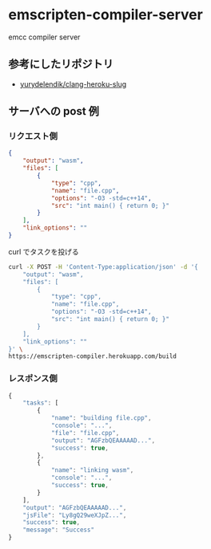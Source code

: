 # emscripten-compiler-server

emcc compiler server

## 参考にしたリポジトリ

- [yurydelendik/clang-heroku-slug](https://github.com/yurydelendik/clang-heroku-slug)

## サーバへの post 例

### リクエスト側

```json
{
    "output": "wasm",
    "files": [
        {
            "type": "cpp",
            "name": "file.cpp",
            "options": "-O3 -std=c++14",
            "src": "int main() { return 0; }"
        }
    ],
    "link_options": ""
}
```

curl でタスクを投げる

```bash
curl -X POST -H 'Content-Type:application/json' -d '{
    "output": "wasm",
    "files": [
        {
            "type": "cpp",
            "name": "file.cpp",
            "options": "-O3 -std=c++14",
            "src": "int main() { return 0; }"
        }
    ],
    "link_options": ""
}' \
https://emscripten-compiler.herokuapp.com/build
```

### レスポンス側

```js
{
    "tasks": [
        {
            "name": "building file.cpp",
            "console": "...",
            "file": "file.cpp",
            "output": "AGFzbQEAAAAAD...",
            "success": true,
        },
        {
            "name": "linking wasm",
            "console": "...",
            "success": true,
        }
    ],
    "output": "AGFzbQEAAAAAD...",
    "jsFile": "Ly8gQ29weXJpZ...",
    "success": true,
    "message": "Success"
}
```

